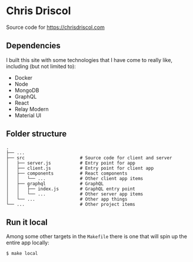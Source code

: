 # Chris Driscol
Source code for https://chrisdriscol.com

## Dependencies
I built this site with some technologies that I have come to really like, including (but not limited to):
- Docker
- Node
- MongoDB
- GraphQL
- React
- Relay Modern
- Material UI

## Folder structure
    .
    ├── ...
    ├── src                     # Source code for client and server
    │   ├── server.js           # Entry point for app
    │   ├── client.js           # Entry point for client app
    │   ├── components          # React components
    │   │   └── ...             # Other client app items
    │   ├── graphql             # GraphQL
    │   │   ├── index.js        # GraphQL entry point
    │   │   └── ...             # Other server app items
    │   └── ...                 # Other app things
    └── ...                     # Other project items


## Run it local
Among some other targets in the `Makefile` there is one that will spin up the entire app locally:
```bash
$ make local
```
